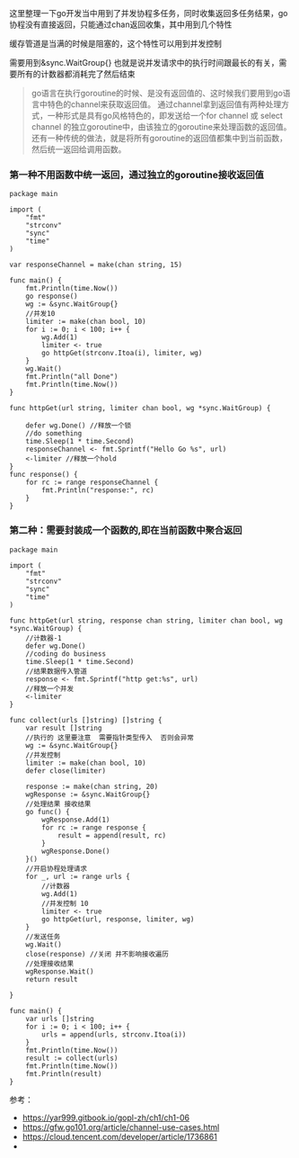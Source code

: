 
这里整理一下go开发当中用到了并发协程多任务，同时收集返回多任务结果，go 协程没有直接返回，只能通过chan返回收集，其中用到几个特性

缓存管道是当满的时候是阻塞的，这个特性可以用到并发控制

需要用到&sync.WaitGroup{} 也就是说并发请求中的执行时间跟最长的有关，需要所有的计数器都消耗完了然后结束
> go语言在执行goroutine的时候、是没有返回值的、这时候我们要用到go语言中特色的channel来获取返回值。
通过channel拿到返回值有两种处理方式，一种形式是具有go风格特色的，即发送给一个for channel 或 select channel 的独立goroutine中，由该独立的goroutine来处理函数的返回值。
还有一种传统的做法，就是将所有goroutine的返回值都集中到当前函数，然后统一返回给调用函数。

### 第一种不用函数中统一返回，通过独立的goroutine接收返回值
```
package main

import (
    "fmt"
    "strconv"
    "sync"
    "time"
)

var responseChannel = make(chan string, 15)

func main() {
    fmt.Println(time.Now())
    go response()
    wg := &sync.WaitGroup{}
    //并发10
    limiter := make(chan bool, 10)
    for i := 0; i < 100; i++ {
        wg.Add(1)
        limiter <- true
        go httpGet(strconv.Itoa(i), limiter, wg)
    }
    wg.Wait()
    fmt.Println("all Done")
    fmt.Println(time.Now())
}

func httpGet(url string, limiter chan bool, wg *sync.WaitGroup) {

    defer wg.Done() //释放一个锁
    //do something
    time.Sleep(1 * time.Second)
    responseChannel <- fmt.Sprintf("Hello Go %s", url)
    <-limiter //释放一个hold
}
func response() {
    for rc := range responseChannel {
        fmt.Println("response:", rc)
    }
}
```
### 第二种：需要封装成一个函数的,即在当前函数中聚合返回
```
package main

import (
    "fmt"
    "strconv"
    "sync"
    "time"
)

func httpGet(url string, response chan string, limiter chan bool, wg *sync.WaitGroup) {
    //计数器-1
    defer wg.Done()
    //coding do business
    time.Sleep(1 * time.Second)
    //结果数据传入管道
    response <- fmt.Sprintf("http get:%s", url)
    //释放一个并发
    <-limiter
}

func collect(urls []string) []string {
    var result []string
    //执行的 这里要注意  需要指针类型传入  否则会异常
    wg := &sync.WaitGroup{}
    //并发控制
    limiter := make(chan bool, 10)
    defer close(limiter)

    response := make(chan string, 20)
    wgResponse := &sync.WaitGroup{}
    //处理结果 接收结果
    go func() {
        wgResponse.Add(1)
        for rc := range response {
            result = append(result, rc)
        }
        wgResponse.Done()
    }()
    //开启协程处理请求
    for _, url := range urls {
        //计数器
        wg.Add(1)
        //并发控制 10
        limiter <- true
        go httpGet(url, response, limiter, wg)
    }
    //发送任务
    wg.Wait()
    close(response) //关闭 并不影响接收遍历
    //处理接收结果
    wgResponse.Wait()
    return result

}

func main() {
    var urls []string
    for i := 0; i < 100; i++ {
        urls = append(urls, strconv.Itoa(i))
    }
    fmt.Println(time.Now())
    result := collect(urls)
    fmt.Println(time.Now())
    fmt.Println(result)
}
```

参考：
* https://yar999.gitbook.io/gopl-zh/ch1/ch1-06
* https://gfw.go101.org/article/channel-use-cases.html
* https://cloud.tencent.com/developer/article/1736861
* 
